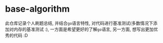 # base-algorithm

此仓库记录个人刷题总结, 并结合`go`语言特性, 对代码进行基准测试(多数情况下添加对内存的基准测试 :), 一方面是希望更好的了解`go`语言, 另一方面, 想写出更加优秀的代码 :D

